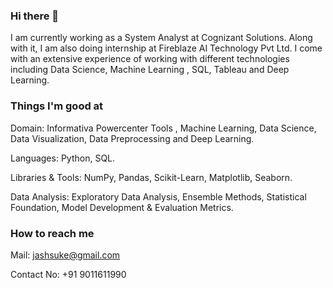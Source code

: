 ### Hi there 👋

<!--
**Jash-tech/Jash-tech** is a ✨ _special_ ✨ repository because its `README.md` (this file) appears on your GitHub profile.

Here are some ideas to get you started:

- 🔭 I’m currently working on ...
- 🌱 I’m currently learning ...
- 👯 I’m looking to collaborate on ...
- 🤔 I’m looking for help with ...
- 💬 Ask me about ...
- 📫 How to reach me: ...
- 😄 Pronouns: ...
- ⚡ Fun fact: ...
-->
I am currently working as a System Analyst at Cognizant Solutions. Along with it, I am also doing internship at Fireblaze AI Technology Pvt Ltd.  I come with an extensive experience of working with different technologies including Data Science, Machine Learning , SQL, Tableau and Deep Learning.

### Things I'm good at 
Domain:  Informativa Powercenter Tools , Machine Learning, Data Science, Data Visualization, Data Preprocessing and Deep Learning.

Languages: Python, SQL.

Libraries & Tools: NumPy, Pandas, Scikit-Learn, Matplotlib, Seaborn.

Data Analysis: Exploratory Data Analysis, Ensemble Methods, Statistical Foundation, Model Development & Evaluation Metrics.

### How to reach me

Mail: jashsuke@gmail.com

Contact No: +91 9011611990

    

